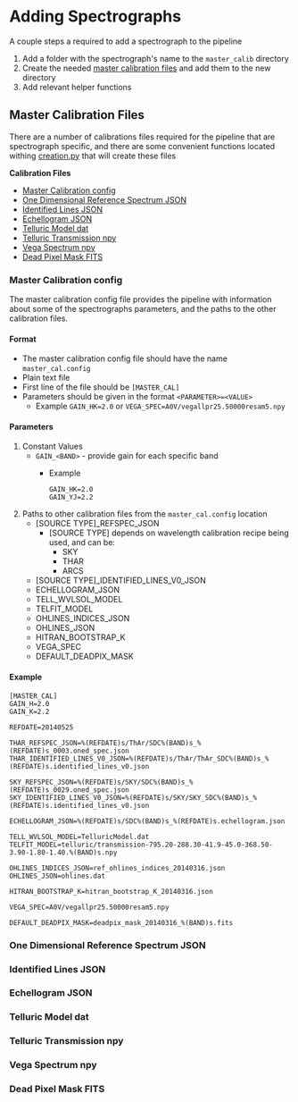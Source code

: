 # Adding Spectrographs

A couple steps a required to add a spectrograph to the pipeline

1) Add a folder with the spectrograph's name to the `master_calib` directory 
2) Create the needed [master calibration files](#master-calibration-files) and add them to the new directory
3) Add relevant helper functions

## Master Calibration Files

There are a number of calibrations files required for the pipeline that are spectrograph specific,
and there are some convenient functions located withing [creation.py](./creation.py) that will create these files

**Calibration Files**

* [Master Calibration config](#master-calibration-config)
* [One Dimensional Reference Spectrum JSON](#one-dimensional-reference-spectrum-json)
* [Identified Lines JSON](#identified-lines-json)
* [Echellogram JSON](#echellogram-json)
* [Telluric Model dat](#telluric-model-dat)
* [Telluric Transmission npy](#telluric-transmission-npy)
* [Vega Spectrum npy](#vega-spectrum-npy)
* [Dead Pixel Mask FITS](#dead-pixel-mask-fits)

### Master Calibration config

The master calibration config file provides the pipeline with information about some of the spectrographs parameters,
and the paths to the other calibration files.

#### Format

* The master calibration config file should have the name `master_cal.config`
* Plain text file
* First line of the file should be `[MASTER_CAL]`
* Parameters should be given in the format `<PARAMETER>=<VALUE>`
  * Example `GAIN_HK=2.0` or `VEGA_SPEC=A0V/vegallpr25.50000resam5.npy`

#### Parameters

1) Constant Values
    * `GAIN_<BAND>` - provide gain for each specific band
      * Example
      
            GAIN_HK=2.0
            GAIN_YJ=2.2
            
2) Paths to other calibration files from the `master_cal.config` location
    * [SOURCE TYPE]_REFSPEC_JSON
        * [SOURCE TYPE] depends on wavelength calibration recipe being used, and can be:
            * SKY
            * THAR
            * ARCS
    * [SOURCE TYPE]_IDENTIFIED_LINES_V0_JSON
    * ECHELLOGRAM_JSON
    * TELL_WVLSOL_MODEL
    * TELFIT_MODEL
    * OHLINES_INDICES_JSON
    * OHLINES_JSON
    * HITRAN_BOOTSTRAP_K
    * VEGA_SPEC
    * DEFAULT_DEADPIX_MASK

#### Example

    [MASTER_CAL]
    GAIN_H=2.0
    GAIN_K=2.2
    
    REFDATE=20140525
    
    THAR_REFSPEC_JSON=%(REFDATE)s/ThAr/SDC%(BAND)s_%(REFDATE)s_0003.oned_spec.json
    THAR_IDENTIFIED_LINES_V0_JSON=%(REFDATE)s/ThAr/ThAr_SDC%(BAND)s_%(REFDATE)s.identified_lines_v0.json
    
    SKY_REFSPEC_JSON=%(REFDATE)s/SKY/SDC%(BAND)s_%(REFDATE)s_0029.oned_spec.json
    SKY_IDENTIFIED_LINES_V0_JSON=%(REFDATE)s/SKY/SKY_SDC%(BAND)s_%(REFDATE)s.identified_lines_v0.json
    
    ECHELLOGRAM_JSON=%(REFDATE)s/SDC%(BAND)s_%(REFDATE)s.echellogram.json
    
    TELL_WVLSOL_MODEL=TelluricModel.dat
    TELFIT_MODEL=telluric/transmission-795.20-288.30-41.9-45.0-368.50-3.90-1.80-1.40.%(BAND)s.npy
    
    OHLINES_INDICES_JSON=ref_ohlines_indices_20140316.json
    OHLINES_JSON=ohlines.dat
    
    HITRAN_BOOTSTRAP_K=hitran_bootstrap_K_20140316.json
    
    VEGA_SPEC=A0V/vegallpr25.50000resam5.npy
    
    DEFAULT_DEADPIX_MASK=deadpix_mask_20140316_%(BAND)s.fits

### One Dimensional Reference Spectrum JSON



### Identified Lines JSON

### Echellogram JSON

### Telluric Model dat

### Telluric Transmission npy

### Vega Spectrum npy

### Dead Pixel Mask FITS
